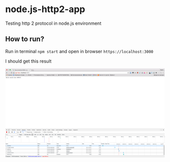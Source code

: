 # node.js-http2-app
Testing http 2 protocol in node.js environment

## How to run?
Run in terminal `npm start` and open in browser `https://localhost:3000`

I should get this result

![alt text][logo]

[logo]: img.png
